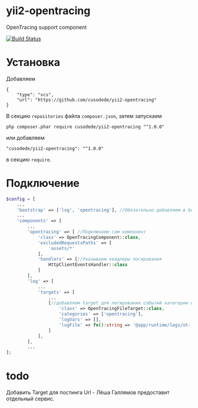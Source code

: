 # yii2-opentracing
OpenTracing support component

[![Build Status](https://github.com/cusodede/yii2-opentracing/actions/workflows/ci.yml/badge.svg)](https://github.com/cusodede/yii2-opentracing/actions)

# Установка

Добавляем

```
{
	"type": "vcs",
	"url": "https://github.com/cusodede/yii2-opentracing"
}
```

В секцию `repositories` файла `composer.json`, затем запускаем

```
php composer.phar require cusodede/yii2-opentracing "^1.0.0"
```

или добавляем

```
"cusodede/yii2-opentracing": "^1.0.0"
```

в секцию `require`.

# Подключение

```php
$config = [
	...
	'bootstrap' => ['log', 'opentracing'], //Обязательно добавляем в bootstrap
	...
	'components' => [
		...
		'opentracing' => [ //Подключаем сам компонент
			'class' => OpenTracingComponent::class,
			'excludedRequestsPaths' => [
				'assets/*'
			],
			'handlers' => [//Указываем хендлеры логирования
				HttpClientEventsHandler::class
			]
		],
		'log' => [
			...
			'targets' => [
				...
				[//добавляем target для логирования событий категории opentracing, OpenTracingFileTarget позволяет гибче конфигурировать имя файла
					'class' => OpenTracingFileTarget::class,
					'categories' => ['opentracing'],
					'logVars' => [],
					'logFile' => fn():string => '@app/runtime/logs/ot-'.date('YmdH').'.log'
				]
			],
		],
		...
];
```

# todo

Добавить Target для постинга Url - Лёша Галлямов предоставит отдельный сервис.